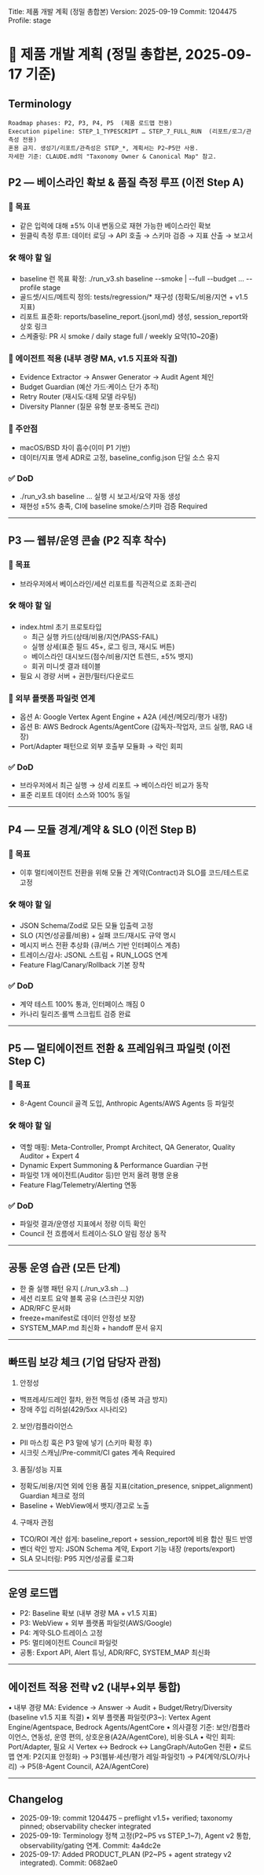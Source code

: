 Title: 제품 개발 계획 (정밀 총합본)
Version: 2025-09-19
Commit: 1204475
Profile: stage

# 📑 제품 개발 계획 (정밀 총합본, 2025-09-17 기준)

## Terminology

    Roadmap phases: P2, P3, P4, P5  (제품 로드맵 전용)
    Execution pipeline: STEP_1_TYPESCRIPT … STEP_7_FULL_RUN  (리포트/로그/관측성 전용)
    혼용 금지. 생성기/리포트/관측성은 STEP_*, 계획서는 P2~P5만 사용.
    자세한 기준: CLAUDE.md의 "Taxonomy Owner & Canonical Map" 참고.

## P2 — 베이스라인 확보 & 품질 측정 루프 (이전 Step A)

### 🎯 목표

- 같은 입력에 대해 ±5% 이내 변동으로 재현 가능한 베이스라인 확보
- 원클릭 측정 루프: 데이터 로딩 → API 호출 → 스키마 검증 → 지표 산출 → 보고서

### 🛠️ 해야 할 일

- baseline 런 목표 확정:
  ./run_v3.sh baseline --smoke | --full --budget … --profile stage
- 골드셋/시드/메트릭 정의: tests/regression/\* 재구성 (정확도/비용/지연 + v1.5 지표)
- 리포트 표준화: reports/baseline_report.{jsonl,md} 생성, session_report와 상호 링크
- 스케줄링: PR 시 smoke / daily stage full / weekly 요약(10~20줄)

### 🧩 에이전트 적용 (내부 경량 MA, v1.5 지표와 직결)

- Evidence Extractor → Answer Generator → Audit Agent 체인
- Budget Guardian (예산 가드·케이스 단가 추적)
- Retry Router (재시도·대체 모델 라우팅)
- Diversity Planner (질문 유형 분포·중복도 관리)

### 🔑 주안점

- macOS/BSD 차이 흡수(이미 P1 기반)
- 데이터/지표 명세 ADR로 고정, baseline_config.json 단일 소스 유지

### ✅ DoD

- ./run_v3.sh baseline … 실행 시 보고서/요약 자동 생성
- 재현성 ±5% 충족, CI에 baseline smoke/스키마 검증 Required

---

## P3 — 웹뷰/운영 콘솔 (P2 직후 착수)

### 🎯 목표

- 브라우저에서 베이스라인/세션 리포트를 직관적으로 조회·관리

### 🛠️ 해야 할 일

- index.html 초기 프로토타입
  - 최근 실행 카드(상태/비용/지연/PASS-FAIL)
  - 실행 상세(표준 필드 45+, 로그 링크, 재시도 버튼)
  - 베이스라인 대시보드(점수/비용/지연 트렌드, ±5% 뱃지)
  - 회귀 미니셋 결과 테이블
- 필요 시 경량 서버 + 권한/필터/다운로드

### 🧩 외부 플랫폼 파일럿 연계

- 옵션 A: Google Vertex Agent Engine + A2A (세션/메모리/평가 내장)
- 옵션 B: AWS Bedrock Agents/AgentCore (감독자-작업자, 코드 실행, RAG 내장)
- Port/Adapter 패턴으로 외부 호출부 모듈화 → 락인 회피

### ✅ DoD

- 브라우저에서 최근 실행 → 상세 리포트 → 베이스라인 비교가 동작
- 표준 리포트 데이터 소스와 100% 동일

---

## P4 — 모듈 경계/계약 & SLO (이전 Step B)

### 🎯 목표

- 이후 멀티에이전트 전환을 위해 모듈 간 계약(Contract)과 SLO를 코드/테스트로 고정

### 🛠️ 해야 할 일

- JSON Schema/Zod로 모든 모듈 입출력 고정
- SLO (지연/성공률/비용) + 실패 코드/재시도 규약 명시
- 메시지 버스 전환 추상화 (큐/버스 기반 인터페이스 계층)
- 트레이스/감사: JSONL 스트림 + RUN_LOGS 연계
- Feature Flag/Canary/Rollback 기본 장착

### ✅ DoD

- 계약 테스트 100% 통과, 인터페이스 깨짐 0
- 카나리 릴리즈·롤백 스크립트 검증 완료

---

## P5 — 멀티에이전트 전환 & 프레임워크 파일럿 (이전 Step C)

### 🎯 목표

- 8-Agent Council 골격 도입, Anthropic Agents/AWS Agents 등 파일럿

### 🛠️ 해야 할 일

- 역할 매핑: Meta-Controller, Prompt Architect, QA Generator, Quality Auditor + Expert 4
- Dynamic Expert Summoning & Performance Guardian 구현
- 파일럿 1개 에이전트(Auditor 등)만 먼저 올려 평행 운용
- Feature Flag/Telemetry/Alerting 연동

### ✅ DoD

- 파일럿 결과/운영성 지표에서 정량 이득 확인
- Council 전 흐름에서 트레이스·SLO 알림 정상 동작

---

## 공통 운영 습관 (모든 단계)

- 한 줄 실행 패턴 유지 (./run_v3.sh <target> …)
- 세션 리포트 요약 블록 공유 (스크린샷 지양)
- ADR/RFC 문서화
- freeze+manifest로 데이터 안정성 보장
- SYSTEM_MAP.md 최신화 + handoff 문서 유지

---

## 빠뜨림 보강 체크 (기업 담당자 관점)

1. 안정성

- 백프레셔/드레인 절차, 완전 멱등성 (중복 과금 방지)
- 장애 주입 리허설(429/5xx 시나리오)

2. 보안/컴플라이언스

- PII 마스킹 훅은 P3 말에 넣기 (스키마 확정 후)
- 시크릿 스캐닝/Pre-commit/CI gates 계속 Required

3. 품질/성능 지표

- 정확도/비용/지연 외에 인용 품질 지표(citation_presence, snippet_alignment) Guardian 체크로 정의
- Baseline + WebView에서 뱃지/경고로 노출

4. 구매자 관점

- TCO/ROI 계산 쉽게: baseline_report + session_report에 비용 합산 필드 반영
- 벤더 락인 방지: JSON Schema 계약, Export 기능 내장 (reports/export)
- SLA 모니터링: P95 지연/성공률 로그화

---

## 운영 로드맵

- P2: Baseline 확보 (내부 경량 MA + v1.5 지표)
- P3: WebView + 외부 플랫폼 파일럿(AWS/Google)
- P4: 계약·SLO·트레이스 고정
- P5: 멀티에이전트 Council 파일럿
- 공통: Export API, Alert 튜닝, ADR/RFC, SYSTEM_MAP 최신화

---

## 에이전트 적용 전략 v2 (내부+외부 통합)

• 내부 경량 MA: Evidence → Answer → Audit + Budget/Retry/Diversity (baseline v1.5 지표 직결)
• 외부 플랫폼 파일럿(P3~): Vertex Agent Engine/Agentspace, Bedrock Agents/AgentCore
• 의사결정 기준: 보안/컴플라이언스, 연동성, 운영 편의, 상호운용(A2A/AgentCore), 비용·SLA
• 락인 회피: Port/Adapter, 필요 시 Vertex ↔ Bedrock ↔ LangGraph/AutoGen 전환
• 로드맵 연계: P2(지표 안정화) → P3(웹뷰·세션/평가 레일·파일럿1) → P4(계약/SLO/카나리) → P5(8-Agent Council, A2A/AgentCore)

---

## Changelog

- 2025-09-19: commit 1204475 – preflight v1.5+ verified; taxonomy pinned; observability checker integrated
- 2025-09-19: Terminology 정책 고정(P2~P5 vs STEP_1~7), Agent v2 통합, observability/gating 연계. Commit: 4a4dc2e
- 2025-09-17: Added PRODUCT_PLAN (P2~P5 + agent strategy v2 integrated). Commit: 0682ae0

